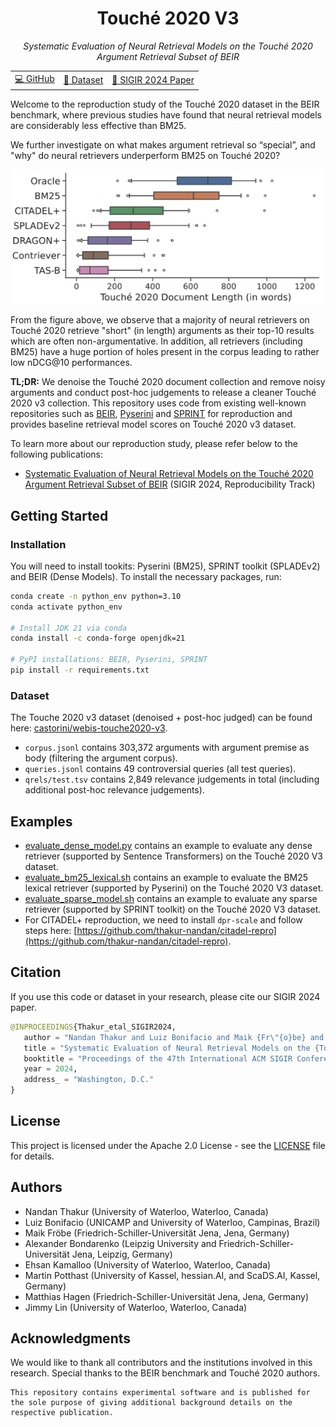 <div align="center">

<h1>Touché 2020 V3</h1>

<i>Systematic Evaluation of Neural Retrieval Models on the Touché 2020 Argument Retrieval Subset of BEIR</i>

<table>
      <tr>
            <td>
                  <a href="https://github.com/castorini/touche-error-analysis">💻 GitHub</a>
            </td>
            <td>
                  <a href="https://huggingface.co/datasets/castorini/webis-touche2020-v3">🤗 Dataset</a>
            </td>
            <td>
                  <a href="https://downloads.webis.de/publications/papers/thakur_2024.pdf">📝 SIGIR 2024 Paper</a>
            </td>
      </tr>
</table>
</div>

Welcome to the reproduction study of the Touché 2020 dataset in the BEIR benchmark, where previous studies have found that neural retrieval models are considerably less effective than BM25.

We further investigate on what makes argument retrieval so “special”, and "why" do neural retrievers underperform BM25 on Touché 2020? 

![comparison](images/document_length_comparison.png)

From the figure above, we observe that a majority of neural retrievers on Touché 2020 retrieve "short" (in length) arguments as their top-10 results which are often non-argumentative. In addition, all retrievers (including BM25) have a huge portion of holes present in the corpus leading to rather low nDCG@10 performances.

**TL;DR:** We denoise the Touché 2020 document collection and remove noisy arguments and conduct post-hoc judgements to release a cleaner Touché 2020 v3 collection. This repository uses code from existing well-known repositories such as [BEIR](https://github.com/beir-cellar/beir), [Pyserini](https://github.com/castorini/pyserini) and [SPRINT](https://github.com/thakur-nandan/sprint) for reproduction and provides baseline retrieval model scores on Touché 2020 v3 dataset.

To learn more about our reproduction study, please refer below to the following publications:
- [Systematic Evaluation of Neural Retrieval Models on the Touché 2020 Argument Retrieval Subset of BEIR](https://arxiv.org/abs/2407.07790) (SIGIR 2024, Reproducibility Track)

## Getting Started

### Installation
You will need to install tookits: Pyserini (BM25), SPRINT toolkit (SPLADEv2) and BEIR (Dense Models). To install the necessary packages, run:

```sh
conda create -n python_env python=3.10
conda activate python_env

# Install JDK 21 via conda
conda install -c conda-forge openjdk=21

# PyPI installations: BEIR, Pyserini, SPRINT
pip install -r requirements.txt
```

### Dataset

The Touche 2020 v3 dataset (denoised + post-hoc judged) can be found here: [castorini/webis-touche2020-v3](https://huggingface.co/datasets/castorini/webis-touche2020-v3).
- `corpus.jsonl` contains 303,372 arguments with argument premise as body (filtering the argument corpus).
- `queries.jsonl` contains 49 controversial queries (all test queries).
- `qrels/test.tsv` contains 2,849 relevance judgements in total (including additional post-hoc relevance judgements).

## Examples

- [evaluate_dense_model.py](examples/evaluate_dense_model.py) contains an example to evaluate any dense retriever (supported by Sentence Transformers) on the Touché 2020 V3 dataset.
- [evaluate_bm25_lexical.sh](examples/evaluate_bm25_lexical.sh) contains an example to evaluate the BM25 lexical retriever (supported by Pyserini) on the Touché 2020 V3 dataset.
- [evaluate_sparse_model.sh](examples/evaluate_sparse_model.sh) contains an example to evaluate any sparse retriever (supported by SPRINT toolkit) on the Touché 2020 V3 dataset.
- For CITADEL+ reproduction, we need to install `dpr-scale` and follow steps here: [https://github.com/thakur-nandan/citadel-repro](https://github.com/thakur-nandan/citadel-repro).

## Citation

If you use this code or dataset in your research, please cite our SIGIR 2024 paper.

```python
@INPROCEEDINGS{Thakur_etal_SIGIR2024,
   author = "Nandan Thakur and Luiz Bonifacio and Maik {Fr\"{o}be} and Alexander Bondarenko and Ehsan Kamalloo and Martin Potthast and Matthias Hagen and Jimmy Lin",
   title = "Systematic Evaluation of Neural Retrieval Models on the {Touch\'{e}} 2020 Argument Retrieval Subset of {BEIR}",
   booktitle = "Proceedings of the 47th International ACM SIGIR Conference on Research and Development in Information Retrieval",
   year = 2024,
   address_ = "Washington, D.C."
}
```

## License

This project is licensed under the Apache 2.0 License - see the [LICENSE](LICENSE) file for details.

## Authors

- Nandan Thakur (University of Waterloo, Waterloo, Canada)
- Luiz Bonifacio (UNICAMP and University of Waterloo, Campinas, Brazil)
- Maik Fröbe (Friedrich-Schiller-Universität Jena, Jena, Germany)
- Alexander Bondarenko (Leipzig University and Friedrich-Schiller-Universität Jena, Leipzig, Germany)
- Ehsan Kamalloo (University of Waterloo, Waterloo, Canada)
- Martin Potthast (University of Kassel, hessian.AI, and ScaDS.AI, Kassel, Germany)
- Matthias Hagen (Friedrich-Schiller-Universität Jena, Jena, Germany)
- Jimmy Lin (University of Waterloo, Waterloo, Canada)

## Acknowledgments

We would like to thank all contributors and the institutions involved in this research. Special thanks to the BEIR benchmark and Touché 2020 authors.

```
This repository contains experimental software and is published for the sole purpose of giving additional background details on the respective publication.
